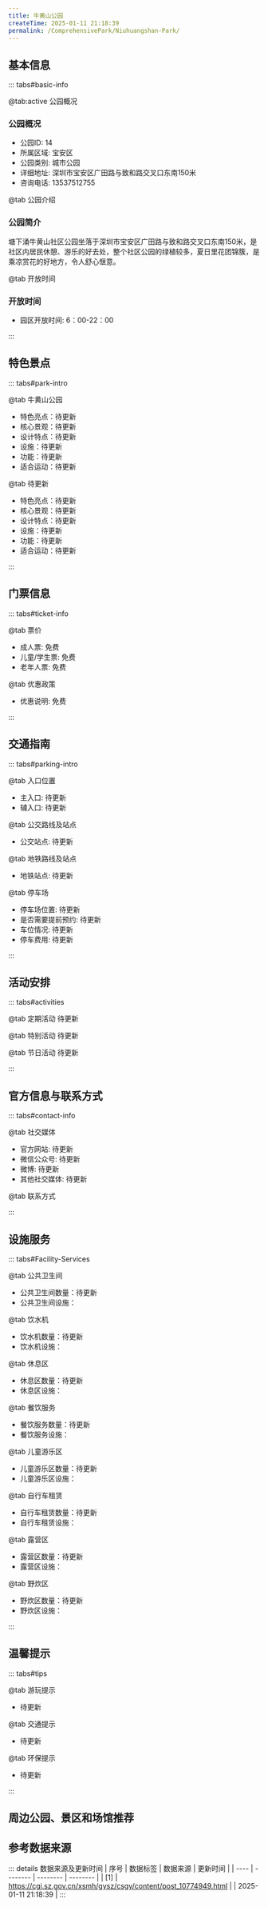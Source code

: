 ```yaml
---
title: 牛黄山公园
createTime: 2025-01-11 21:18:39
permalink: /ComprehensivePark/Niuhuangshan-Park/
---
```


<script setup>
import ImageSwiper from '/.vuepress/theme/components/ImageSwiper.vue'
// 轮播图数据
const swiperItems = [
    {
      link: 'https://cgj.sz.gov.cn/img/4/4005/4005840/10774949.png',
      title: '牛黄山公园',
      description: '塘下涌牛黄山社区公园坐落于深圳市宝安区广田路与致和路交叉口东南150米，是社区内居民休憩、游乐的好去处，整个社区公园的绿植较多，夏日里花团锦簇，是乘凉赏花的好地方，令人舒心惬意。...',
      author: '深圳政府在线',
      date: '2025/01/11'
      },
  {
      link: 'https://cgj.sz.gov.cn/img/4/4005/4005840/10774949.png',
      title: '牛黄山公园',
      description: '塘下涌牛黄山社区公园坐落于深圳市宝安区广田路与致和路交叉口东南150米，是社区内居民休憩、游乐的好去处，整个社区公园的绿植较多，夏日里花团锦簇，是乘凉赏花的好地方，令人舒心惬意。...',
      author: '深圳政府在线',
      date: '2025/01/11'
      }
]
// 配置项
const swiperConfig = {
  height: 500,
  showInfo: true
}
</script>
<!-- 轮播图组件 -->
<ImageSwiper :items="swiperItems" :config="swiperConfig" />

## 基本信息
::: tabs#basic-info

@tab:active 公园概况
### 公园概况
- 公园ID: 14
- 所属区域: 宝安区
- 公园类别: 城市公园
- 详细地址: 深圳市宝安区广田路与致和路交叉口东南150米
- 咨询电话: 13537512755

@tab 公园介绍
### 公园简介
塘下涌牛黄山社区公园坐落于深圳市宝安区广田路与致和路交叉口东南150米，是社区内居民休憩、游乐的好去处，整个社区公园的绿植较多，夏日里花团锦簇，是乘凉赏花的好地方，令人舒心惬意。

@tab 开放时间
### 开放时间
- 园区开放时间: 6：00-22：00

:::

## 特色景点

::: tabs#park-intro

@tab 牛黄山公园
<ImageCard
image="https://cgj.sz.gov.cn/images/index20230710_1.png"
    title="牛黄山公园"
    description=""
    date=""
    author="深圳政府在线"
/>


- 特色亮点：待更新
- 核心景观：待更新
- 设计特点：待更新
- 设施：待更新
- 功能：待更新
- 适合运动：待更新

@tab 待更新
<ImageCard
image="https://cgj.sz.gov.cn/images/index20230710_1.png"
    title="牛黄山公园"
    description=""
    date=""
    author="深圳政府在线"
/>


- 特色亮点：待更新
- 核心景观：待更新
- 设计特点：待更新
- 设施：待更新
- 功能：待更新
- 适合运动：待更新

:::

## 门票信息

::: tabs#ticket-info

@tab 票价
- 成人票: 免费
- 儿童/学生票: 免费
- 老年人票: 免费

@tab 优惠政策
- 优惠说明: 免费

:::

## 交通指南

::: tabs#parking-intro

@tab 入口位置
- 主入口: 待更新
- 辅入口: 待更新

@tab 公交路线及站点
- 公交站点: 待更新

@tab 地铁路线及站点
- 地铁站点: 待更新

@tab 停车场
- 停车场位置: 待更新
- 是否需要提前预约: 待更新
- 车位情况: 待更新
- 停车费用: 待更新

:::

## 活动安排

::: tabs#activities

@tab 定期活动
待更新

@tab 特别活动
待更新

@tab 节日活动
待更新

:::

## 官方信息与联系方式

::: tabs#contact-info

@tab 社交媒体
- 官方网站: 待更新
- 微信公众号: 待更新
- 微博: 待更新
- 其他社交媒体: 待更新

@tab 联系方式

:::

## 设施服务

::: tabs#Facility-Services

@tab 公共卫生间
- 公共卫生间数量：待更新
- 公共卫生间设施：

@tab 饮水机
- 饮水机数量：待更新
- 饮水机设施：

@tab 休息区
- 休息区数量：待更新
- 休息区设施：

@tab 餐饮服务
- 餐饮服务数量：待更新
- 餐饮服务设施：

@tab 儿童游乐区
- 儿童游乐区数量：待更新
- 儿童游乐区设施：

@tab 自行车租赁
- 自行车租赁数量：待更新
- 自行车租赁设施：

@tab 露营区
- 露营区数量：待更新
- 露营区设施：

@tab 野炊区
- 野炊区数量：待更新
- 野炊区设施：

:::

## 温馨提示

::: tabs#tips

@tab 游玩提示
- 待更新

@tab 交通提示
- 待更新

@tab 环保提示
- 待更新

:::

## 周边公园、景区和场馆推荐

<CardGrid>
  <ImageCard
        image="https://cgj.sz.gov.cn/img/4/4005/4005841/10774960.jpg"
        title="禾塘湿地园"
        description="禾塘湿地园位于大鹏半岛南澳办事处新大社区新大河中下游位置，依托新大河而建，面积约15万平方米，是以自然生态修复为主，展示大鹏山海特色的湿地园。包括7000平方米粉黛乱子草、1.6万平方米的红树林、新大河智能化控制中心、新大河展厅等。"
        href="/LandscapeLeisureGreenSpace/WetlandPark/Hetang Wetland Park"
        author="待更新"
        date="2025/01/02"
      />
      <ImageCard
        image="https://cgj.sz.gov.cn/img/4/4005/4005841/10774960.jpg"
        title="禾塘湿地园"
        description="禾塘湿地园位于大鹏半岛南澳办事处新大社区新大河中下游位置，依托新大河而建，面积约15万平方米，是以自然生态修复为主，展示大鹏山海特色的湿地园。包括7000平方米粉黛乱子草、1.6万平方米的红树林、新大河智能化控制中心、新大河展厅等。"
        href="/LandscapeLeisureGreenSpace/WetlandPark/Hetang Wetland Park"
        author="待更新"
        date="2025/01/02"
      />
    </CardGrid>


## 参考数据来源

::: details 数据来源及更新时间
| 序号 | 数据标签 | 数据来源 | 更新时间 |
| ---- | -------- | -------- | -------- |
| [1] | https://cgj.sz.gov.cn/xsmh/gysz/csgy/content/post_10774949.html |  | 2025-01-11 21:18:39 |
:::

